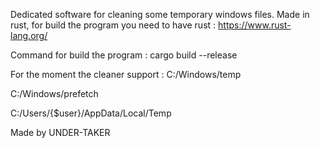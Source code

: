 Dedicated software for cleaning some temporary windows files.
Made in rust, for build the program you need to have rust : 
https://www.rust-lang.org/

Command for build the program : 
cargo build --release

For the moment the cleaner support : 
C:/Windows/temp

C:/Windows/prefetch

C:/Users/{$user}/AppData/Local/Temp

Made by UNDER-TAKER
